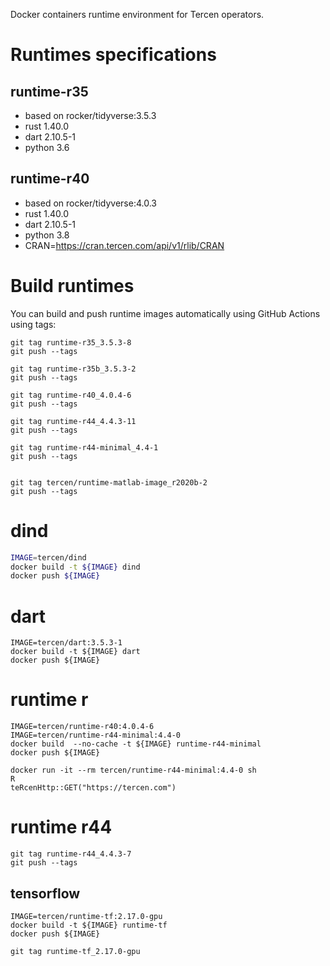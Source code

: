 
Docker containers runtime environment for Tercen operators.

# Runtimes specifications

## runtime-r35

- based on rocker/tidyverse:3.5.3
- rust 1.40.0
- dart 2.10.5-1
- python 3.6

## runtime-r40

- based on rocker/tidyverse:4.0.3
- rust 1.40.0
- dart 2.10.5-1
- python 3.8
- CRAN=https://cran.tercen.com/api/v1/rlib/CRAN
 
# Build runtimes

You can build and push runtime images automatically using GitHub Actions using tags:

```
git tag runtime-r35_3.5.3-8
git push --tags

git tag runtime-r35b_3.5.3-2
git push --tags

git tag runtime-r40_4.0.4-6
git push --tags

git tag runtime-r44_4.4.3-11
git push --tags

git tag runtime-r44-minimal_4.4-1
git push --tags


git tag tercen/runtime-matlab-image_r2020b-2
git push --tags
```

# dind

```bash
IMAGE=tercen/dind
docker build -t ${IMAGE} dind
docker push ${IMAGE}
```

# dart

```shell
IMAGE=tercen/dart:3.5.3-1
docker build -t ${IMAGE} dart
docker push ${IMAGE}
```

# runtime r

```shell
IMAGE=tercen/runtime-r40:4.0.4-6
IMAGE=tercen/runtime-r44-minimal:4.4-0
docker build  --no-cache -t ${IMAGE} runtime-r44-minimal
docker push ${IMAGE}

docker run -it --rm tercen/runtime-r44-minimal:4.4-0 sh
R
teRcenHttp::GET("https://tercen.com")
```

# runtime r44

```
git tag runtime-r44_4.4.3-7
git push --tags
```

## tensorflow

```shell
IMAGE=tercen/runtime-tf:2.17.0-gpu
docker build -t ${IMAGE} runtime-tf
docker push ${IMAGE}

git tag runtime-tf_2.17.0-gpu
```